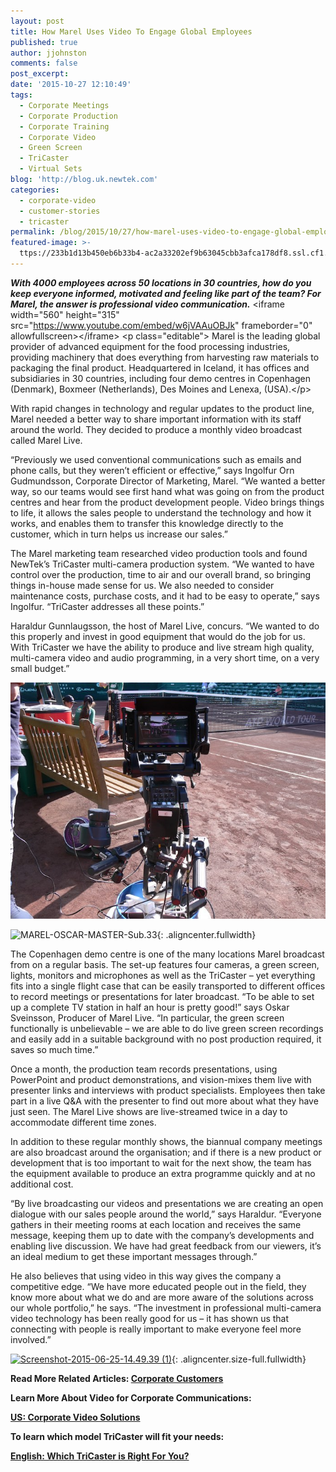 ```yaml
---
layout: post
title: How Marel Uses Video To Engage Global Employees
published: true
author: jjohnston
comments: false
post_excerpt:
date: '2015-10-27 12:10:49'
tags:
  - Corporate Meetings
  - Corporate Production
  - Corporate Training
  - Corporate Video
  - Green Screen
  - TriCaster
  - Virtual Sets
blog: 'http://blog.uk.newtek.com'
categories:
  - corporate-video
  - customer-stories
  - tricaster
permalink: /blog/2015/10/27/how-marel-uses-video-to-engage-global-employees/
featured-image: >-
  ttps://233b1d13b450eb6b33b4-ac2a33202ef9b63045cbb3afca178df8.ssl.cf1.rackcdn.com/2015/10/MAREL-OSCAR-MASTER-Sub.09.jpg
---
```



***With 4000 employees across 50 locations in 30 countries, how do you keep everyone informed, motivated and feeling like part of the team? For Marel, the answer is professional video communication.*** &lt;iframe width="560" height="315" src="https://www.youtube.com/embed/w6jVAAuOBJk" frameborder="0" allowfullscreen&gt;&lt;/iframe&gt; &lt;p class="editable"&gt; Marel is the leading global provider of advanced equipment for the food processing industries, providing machinery that does everything from harvesting raw materials to packaging the final product. Headquartered in Iceland, it has offices and subsidiaries in 30 countries, including four demo centres in Copenhagen (Denmark), Boxmeer (Netherlands), Des Moines and Lenexa, (USA).&lt;/p&gt;

With rapid changes in technology and regular updates to the product line, Marel needed a better way to share important information with its staff around the world. They decided to produce a monthly video broadcast called Marel Live.

“Previously we used conventional communications such as emails and phone calls, but they weren’t efficient or effective,” says Ingolfur Orn Gudmundsson, Corporate Director of Marketing, Marel. “We wanted a better way, so our teams would see first hand what was going on from the product centres and hear from the product development people. Video brings things to life, it allows the sales people to understand the technology and how it works, and enables them to transfer this knowledge directly to the customer, which in turn helps us increase our sales.”

The Marel marketing team researched video production tools and found NewTek’s TriCaster multi-camera production system. “We wanted to have control over the production, time to air and our overall brand, so bringing things in-house made sense for us. We also needed to consider maintenance costs, purchase costs, and it had to be easy to operate,” says Ingolfur. “TriCaster addresses all these points.”

Haraldur Gunnlaugsson, the host of Marel Live, concurs. “We wanted to do this properly and invest in good equipment that would do the job for us. With TriCaster we have the ability to produce and live stream high quality, multi-camera video and audio programming, in a very short time, on a very small budget.”

![](/uploads/versions/camera-position-2-behind-the-cam---x----690-518x---.jpg)

![MAREL-OSCAR-MASTER-Sub.33](https://233b1d13b450eb6b33b4-ac2a33202ef9b63045cbb3afca178df8.ssl.cf1.rackcdn.com/2015/10/MAREL-OSCAR-MASTER-Sub.33.jpg){: .aligncenter.fullwidth}

The Copenhagen demo centre is one of the many locations Marel broadcast from on a regular basis. The set-up features four cameras, a green screen, lights, monitors and microphones as well as the TriCaster – yet everything fits into a single flight case that can be easily transported to different offices to record meetings or presentations for later broadcast. “To be able to set up a complete TV station in half an hour is pretty good!” says Oskar Sveinsson, Producer of Marel Live. “In particular, the green screen functionally is unbelievable – we are able to do live green screen recordings and easily add in a suitable background with no post production required, it saves so much time.”

Once a month, the production team records presentations, using PowerPoint and product demonstrations, and vision-mixes them live with presenter links and interviews with product specialists. Employees then take part in a live Q&A with the presenter to find out more about what they have just seen. The Marel Live shows are live-streamed twice in a day to accommodate different time zones.

In addition to these regular monthly shows, the biannual company meetings are also broadcast around the organisation; and if there is a new product or development that is too important to wait for the next show, the team has the equipment available to produce an extra programme quickly and at no additional cost.

“By live broadcasting our videos and presentations we are creating an open dialogue with our sales people around the world,” says Haraldur. “Everyone gathers in their meeting rooms at each location and receives the same message, keeping them up to date with the company’s developments and enabling live discussion. We have had great feedback from our viewers, it’s an ideal medium to get these important messages through.”

He also believes that using video in this way gives the company a competitive edge. “We have more educated people out in the field, they know more about what we do and are more aware of the solutions across our whole portfolio,” he says. “The investment in professional multi-camera video technology has been really good for us – it has shown us that connecting with people is really important to make everyone feel more involved.”

[![Screenshot-2015-06-25-14.49.39 (1)](https://233b1d13b450eb6b33b4-ac2a33202ef9b63045cbb3afca178df8.ssl.cf1.rackcdn.com/2015/10/Screenshot-2015-06-25-14.49.39-1.png)](http://pages.newtek.com/6-Videos-You-Should-Be-Producing.html){: .aligncenter.size-full.fullwidth}

**Read More Related Articles: [Corporate Customers](http://blog.newtek.com/category/corporate-video/)**

**Learn More About Video for Corporate Communications:**

**[US: Corporate Video Solutions](http://www.newtek.com/solutions/enterprise.html)**

**To learn which model TriCaster will fit your needs:**

**[English: Which TriCaster is Right For You?](http://pages.newtek.com/which-tricaster.html)**